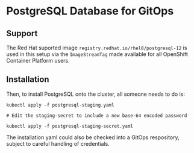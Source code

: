 # PostgreSQL Database for GitOps 

## Support

The Red Hat suported image `registry.redhat.io/rhel8/postgresql-12` is used in this setup via the `ImageStreamTag` made
available for all OpenShift Container Platform users.


## Installation

Then, to install PostgreSQL onto the cluster, all someone needs to do is:
```
kubectl apply -f postgresql-staging.yaml

# Edit the staging-secret to include a new base-64 encoded password

kubectl apply -f postgresql-staging-secret.yaml
```

The installation yaml could also be checked into a GitOps respository, subject to careful handling of credentials.
